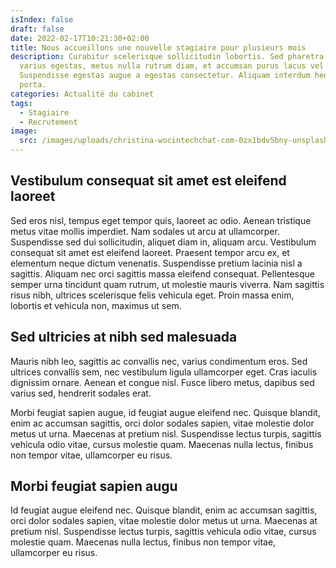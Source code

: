 ```yaml
---
isIndex: false
draft: false
date: 2022-02-17T10:21:30+02:00
title: Nous accueillons une nouvelle stagiaire pour plusieurs mois
description: Curabitur scelerisque sollicitudin lobortis. Sed pharetra, massa eu
  varius egestas, metus nulla rutrum diam, et accumsan purus lacus vel ante.
  Suspendisse egestas augue a egestas consectetur. Aliquam interdum hendrerit
  porta.
categories: Actualité du cabinet
tags:
  - Stagiaire
  - Recrutement
image:
  src: /images/uploads/christina-wocintechchat-com-0zx1bdv5bny-unsplash.jpg
---
```

## Vestibulum consequat sit amet est eleifend laoreet

Sed eros nisl, tempus eget tempor quis, laoreet ac odio. Aenean tristique metus vitae mollis imperdiet. Nam sodales ut arcu at ullamcorper. Suspendisse sed dui sollicitudin, aliquet diam in, aliquam arcu. Vestibulum consequat sit amet est eleifend laoreet. Praesent tempor arcu ex, et elementum neque dictum venenatis. Suspendisse pretium lacinia nisl a sagittis. Aliquam nec orci sagittis massa eleifend consequat. Pellentesque semper urna tincidunt quam rutrum, ut molestie mauris viverra. Nam sagittis risus nibh, ultrices scelerisque felis vehicula eget. Proin massa enim, lobortis et vehicula non, maximus ut sem.

## Sed ultricies at nibh sed malesuada

Mauris nibh leo, sagittis ac convallis nec, varius condimentum eros. Sed ultrices convallis sem, nec vestibulum ligula ullamcorper eget. Cras iaculis dignissim ornare. Aenean et congue nisl. Fusce libero metus, dapibus sed varius sed, hendrerit sodales erat. 

Morbi feugiat sapien augue, id feugiat augue eleifend nec. Quisque blandit, enim ac accumsan sagittis, orci dolor sodales sapien, vitae molestie dolor metus ut urna. Maecenas at pretium nisl. Suspendisse lectus turpis, sagittis vehicula odio vitae, cursus molestie quam. Maecenas nulla lectus, finibus non tempor vitae, ullamcorper eu risus.

## Morbi feugiat sapien augu

Id feugiat augue eleifend nec. Quisque blandit, enim ac accumsan sagittis, orci dolor sodales sapien, vitae molestie dolor metus ut urna. Maecenas at pretium nisl. Suspendisse lectus turpis, sagittis vehicula odio vitae, cursus molestie quam. Maecenas nulla lectus, finibus non tempor vitae, ullamcorper eu risus.
